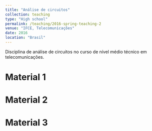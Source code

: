 ```yaml
---
title: "Análise de circuitos"
collection: teaching
type: "High school"
permalink: /teaching/2016-spring-teaching-2
venue: "IFCE, Telecomunicações"
date: 2016
location: "Brasil"
---
```


Disciplina de análise de circuitos no curso de nível médio técnico em telecomunicações.

Material 1
======

Material 2
======

Material 3
======
